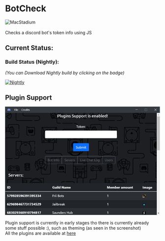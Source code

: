 # BotCheck
![MacStadium](https://uploads-ssl.webflow.com/5ac3c046c82724970fc60918/5c019d917bba312af7553b49_MacStadium-developerlogo.png)
<br>
<br>
Checks a discord bot's token info using JS

## Current Status:


### Build Status (Nightly):
*(You can Download Nightly build by clicking on the badge)*

[![Nightly](https://github.com/DwifteJB/BotCheck/workflows/Nightly/badge.svg)](https://github.com/DwifteJB/BotCheck/actions?query=workflow%3ANightly)

## Plugin Support

![Screenshot](./screenshots/screen1.png)

Plugin support is currently in early stages tho there is currently already some stuff possible :), such as theming (as seen in the screenshot)<br>
All the plugins are available at [here](https://github.com/DwifteJB/BotCheck/tree/plugins)
